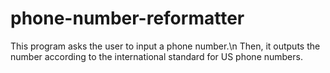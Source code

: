 # phone-number-reformatter
This program asks the user to input a phone number.\n
Then, it outputs the number according to the international standard for US phone numbers.